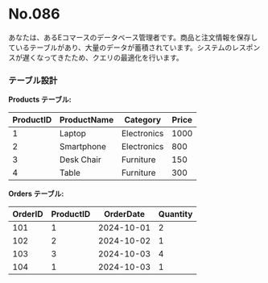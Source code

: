 # No.086

あなたは、あるEコマースのデータベース管理者です。商品と注文情報を保存しているテーブルがあり、大量のデータが蓄積されています。システムのレスポンスが遅くなってきたため、クエリの最適化を行います。

### テーブル設計

**Products テーブル:**

| ProductID | ProductName   | Category   | Price  |
|-----------|---------------|------------|--------|
| 1         | Laptop        | Electronics| 1000   |
| 2         | Smartphone    | Electronics| 800    |
| 3         | Desk Chair    | Furniture  | 150    |
| 4         | Table         | Furniture  | 300    |

**Orders テーブル:**

| OrderID | ProductID | OrderDate   | Quantity |
|---------|-----------|-------------|----------|
| 101     | 1         | 2024-10-01  | 2        |
| 102     | 2         | 2024-10-02  | 1        |
| 103     | 3         | 2024-10-03  | 4        |
| 104     | 1         | 2024-10-03  | 1        |
